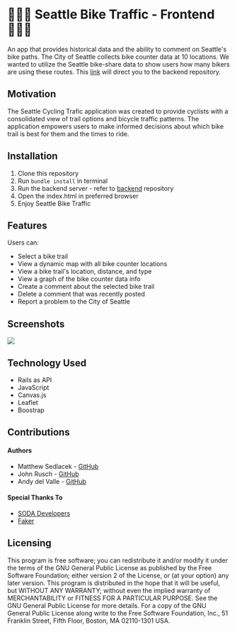 
# 🚴🏽‍♂️ Seattle Bike Traffic - Frontend 🚴🏽‍♂️
An app that provides historical data and the ability to comment on Seattle's bike paths.
The City of Seattle collects bike counter data at 10 locations. We wanted to utilize the Seattle bike-share data to show users how many bikers are using these routes.
This [link](https://github.com/johnrusch/seattle-cycling-traffic-backend) will direct you to the backend repository.
## Motivation
The Seattle Cycling Trafic application was created to provide cyclists with a consolidated view of trail options and bicycle traffic patterns. The application empowers users to make informed decisions about which bike trail is best for them and the times to ride.
## Installation
1. Clone this repository
2. Run `bundle install` in terminal 
3. Run the backend server - refer to [backend](https://github.com/johnrusch/seattle-cycling-traffic-backend) repository
4. Open the index.html in preferred browser
5. Enjoy Seattle Bike Traffic
## Features
Users can:
- Select a bike trail
- View a dynamic map with all bike counter locations
- View a bike trail's location, distance, and type
- View a graph of the bike counter data info
- Create a comment about the selected bike trail
- Delete a comment that was recently posted
- Report a problem to the City of Seattle
## Screenshots
![](Seattle-Bike-Traffic.gif)
## Technology Used
- Rails as API
- JavaScript
- Canvas.js
- Leaflet
- Boostrap
## Contributions
#### Authors
- Matthew Sedlacek - [GitHub](https://github.com/matthewsedlacek)
- John Rusch - [GitHub](https://github.com/johnrusch)
- Andy del Valle - [GitHub](https://github.com/andydvalle)
#### Special Thanks To
- [SODA Developers](https://dev.socrata.com/foundry/data.seattle.gov/tw7j-dfaw)
- [Faker](https://github.com/faker-ruby/faker)
## Licensing
This program is free software; you can redistribute it and/or modify it under the terms of the GNU General Public License as published by the Free Software Foundation; either version 2 of the License, or (at your option) any later version.
This program is distributed in the hope that it will be useful, but WITHOUT ANY WARRANTY; without even the implied warranty of MERCHANTABILITY or FITNESS FOR A PARTICULAR PURPOSE. See the GNU General Public License for more details.
For a copy of the GNU General Public License along write to the Free Software Foundation, Inc., 51 Franklin Street, Fifth Floor, Boston, MA 02110-1301 USA.
